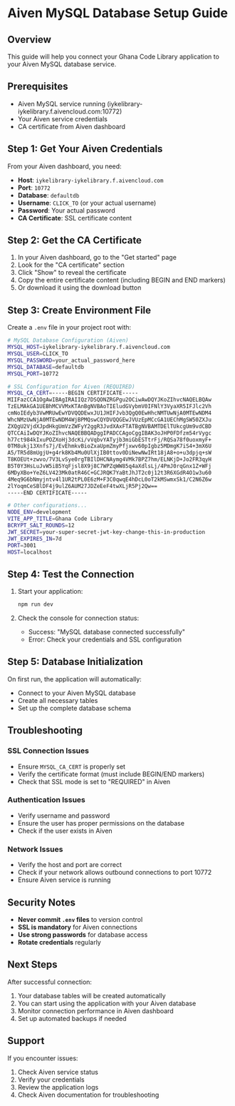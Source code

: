 # Aiven MySQL Database Setup Guide

## Overview
This guide will help you connect your Ghana Code Library application to your Aiven MySQL database service.

## Prerequisites
- Aiven MySQL service running (iykelibrary-iykelibrary.f.aivencloud.com:10772)
- Your Aiven service credentials
- CA certificate from Aiven dashboard

## Step 1: Get Your Aiven Credentials

From your Aiven dashboard, you need:
- **Host**: `iykelibrary-iykelibrary.f.aivencloud.com`
- **Port**: `10772`
- **Database**: `defaultdb`
- **Username**: `CLICK_TO` (or your actual username)
- **Password**: Your actual password
- **CA Certificate**: SSL certificate content

## Step 2: Get the CA Certificate

1. In your Aiven dashboard, go to the "Get started" page
2. Look for the "CA certificate" section
3. Click "Show" to reveal the certificate
4. Copy the entire certificate content (including BEGIN and END markers)
5. Or download it using the download button

## Step 3: Create Environment File

Create a `.env` file in your project root with:

```bash
# MySQL Database Configuration (Aiven)
MYSQL_HOST=iykelibrary-iykelibrary.f.aivencloud.com
MYSQL_USER=CLICK_TO
MYSQL_PASSWORD=your_actual_password_here
MYSQL_DATABASE=defaultdb
MYSQL_PORT=10772

# SSL Configuration for Aiven (REQUIRED)
MYSQL_CA_CERT=-----BEGIN CERTIFICATE-----
MIIFazCCA1OgAwIBAgIRAIIQz7DSQONZRGPgu2OCiwAwDQYJKoZIhvcNAQELBQAw
TzELMAkGA1UEBhMCVVMxKTAnBgNVBAoTIEludGVybmV0IFNlY3VyaXR5IFJlc2Vh
cmNoIEdyb3VwMRUwEwYDVQQDEwxJU1JHIFJvb3QgQ0EwHhcNMTUwNjA0MTEwNDM4
WhcNMzUwNjA0MTEwNDM4WjBPMQswCQYDVQQGEwJVUzEpMCcGA1UEChMgSW50ZXJu
ZXQgU2VjdXJpdHkgUmVzZWFyY2ggR3JvdXAxFTATBgNVBAMTDElTUkcgUm9vdCBD
QTCCAiIwDQYJKoZIhvcNAQEBBQADggIPADCCAgoCggIBAK3oJHP0FDfzm54rVygc
h77ct984kIxuPOZXoHj3dcKi/vVqbvYATyjb3miGbESTtrFj/RQSa78f0uoxmyF+
0TM8ukj13Xnfs7j/EvEhmkvBioZxaUpmZmyPfjxwv60pIgbz5MDmgK7iS4+3mX6U
A5/TR5d8mUgjU+g4rk8Kb4Mu0UlXjIB0ttov0DiNewNwIRt18jA8+o+u3dpjq+sW
T8KOEUt+zwvo/7V3LvSye0rgTBIlDHCNAymg4VMk7BPZ7hm/ELNKjD+Jo2FR3qyH
B5T0Y3HsLuJvW5iB5YqFjsl8X9j8C7WPZqWW85q4aXdlsLj/4PmJ0rqGnx1Z+WFj
6MDyXBo+YeZ6LV423Mk0atR46C+GCJRQK7YaBtJhJT2c0j12t3R6XGdR4O1w3u60
4Meq9G6bNmyjntv4l1UR2tPL0E6zM+F3C0qwqE4hDcL0oT2kMSwmxSk1/C2N6Z6w
2lYoqmCeSBlDF4j9ulZ6AUM27JDZeEeF4twXLjR5Pj2Qw==
-----END CERTIFICATE-----

# Other configurations...
NODE_ENV=development
VITE_APP_TITLE=Ghana Code Library
BCRYPT_SALT_ROUNDS=12
JWT_SECRET=your-super-secret-jwt-key-change-this-in-production
JWT_EXPIRES_IN=7d
PORT=3001
HOST=localhost
```

## Step 4: Test the Connection

1. Start your application:
   ```bash
   npm run dev
   ```

2. Check the console for connection status:
   - Success: "MySQL database connected successfully"
   - Error: Check your credentials and SSL configuration

## Step 5: Database Initialization

On first run, the application will automatically:
- Connect to your Aiven MySQL database
- Create all necessary tables
- Set up the complete database schema

## Troubleshooting

### SSL Connection Issues
- Ensure `MYSQL_CA_CERT` is properly set
- Verify the certificate format (must include BEGIN/END markers)
- Check that SSL mode is set to "REQUIRED" in Aiven

### Authentication Issues
- Verify username and password
- Ensure the user has proper permissions on the database
- Check if the user exists in Aiven

### Network Issues
- Verify the host and port are correct
- Check if your network allows outbound connections to port 10772
- Ensure Aiven service is running

## Security Notes

- **Never commit `.env` files** to version control
- **SSL is mandatory** for Aiven connections
- **Use strong passwords** for database access
- **Rotate credentials** regularly

## Next Steps

After successful connection:
1. Your database tables will be created automatically
2. You can start using the application with your Aiven database
3. Monitor connection performance in Aiven dashboard
4. Set up automated backups if needed

## Support

If you encounter issues:
1. Check Aiven service status
2. Verify your credentials
3. Review the application logs
4. Check Aiven documentation for troubleshooting

